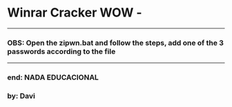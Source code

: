 # Winrar Cracker WOW - 

---

### OBS: Open the zipwn.bat and follow the steps, add one of the 3 passwords according to the file

---

### end: NADA EDUCACIONAL
### by: Davi 
